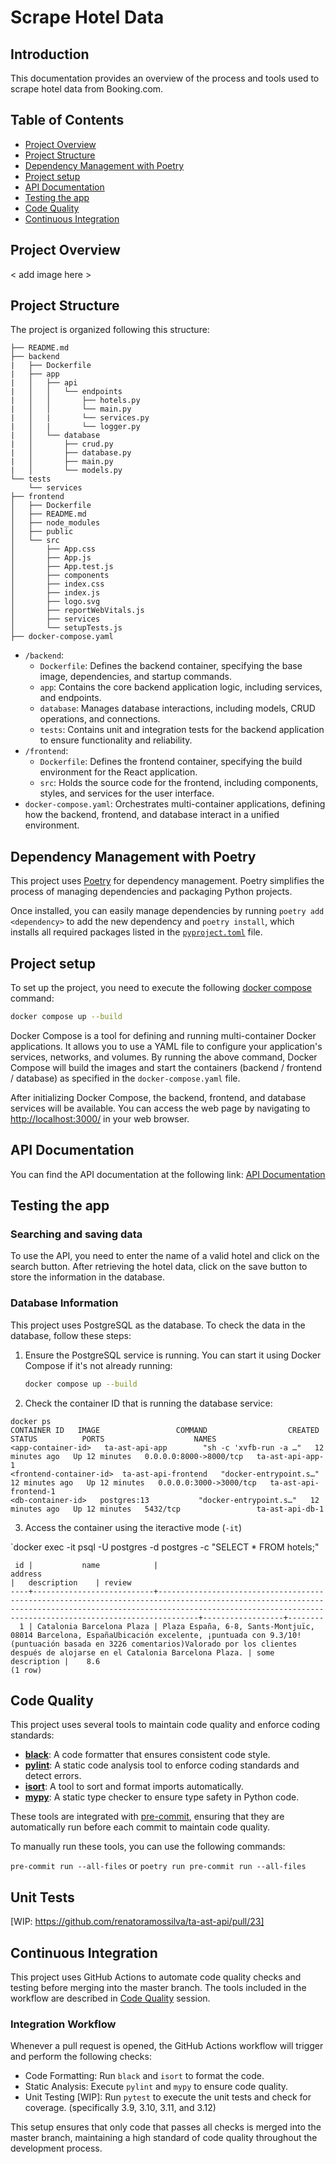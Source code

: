# Scrape Hotel Data



## Introduction

This documentation provides an overview of the process and tools used to scrape hotel data from Booking.com.



## Table of Contents

- [Project Overview](#project-overview)
- [Project Structure](#project-structure)
- [Dependency Management with Poetry](#dependency-management-with-poetry)
- [Project setup](#project-setup)
- [API Documentation](#api-documentation)
- [Testing the app](#testing)
- [Code Quality](#code-quality)
- [Continuous Integration](#continuous-integration)



## Project Overview

< add image here >



## Project Structure

The project is organized following this structure:

```
├── README.md
├── backend
|   ├── Dockerfile
|   ├── app
|   │   ├── api
|   │   │   └── endpoints
|   │   │       ├── hotels.py
|   │   │       └── main.py
|   │   |       └── services.py
|   │   |       └── logger.py
|   │   └── database
|   │       ├── crud.py
|   │       ├── database.py
|   │       ├── main.py
|   │       └── models.py
└── tests
    └── services
├── frontend
│   ├── Dockerfile
│   ├── README.md
│   ├── node_modules
│   ├── public
│   └── src
│       ├── App.css
│       ├── App.js
│       ├── App.test.js
│       ├── components
│       ├── index.css
│       ├── index.js
│       ├── logo.svg
│       ├── reportWebVitals.js
│       ├── services
│       └── setupTests.js
├── docker-compose.yaml
```

- `/backend`:
    - `Dockerfile`: Defines the backend container, specifying the base image, dependencies, and startup commands.
    - `app`: Contains the core backend application logic, including services, and endpoints.
    - `database`: Manages database interactions, including models, CRUD operations, and connections.
    - `tests`: Contains unit and integration tests for the backend application to ensure functionality and reliability.
- `/frontend`:
    - `Dockerfile`: Defines the frontend container, specifying the build environment for the React application.
    - `src`: Holds the source code for the frontend, including components, styles, and services for the user interface.
- `docker-compose.yaml`: Orchestrates multi-container applications,     defining how the backend, frontend, and database interact in a unified environment.



## Dependency Management with Poetry

This project uses [Poetry](https://python-poetry.org/) for dependency management. Poetry simplifies the process of managing dependencies and packaging Python projects.

Once installed, you can easily manage dependencies by running `poetry add <dependency>` to add the new dependency and `poetry install`, which installs all required packages listed in the [`pyproject.toml`](pyproject.toml)
 file.



## Project setup

To set up the project, you need to execute the following [docker compose](https://docs.docker.com/compose/) command:

```sh
docker compose up --build
```

Docker Compose is a tool for defining and running multi-container Docker applications. It allows you to use a YAML file to configure your application's services, networks, and volumes. By running the above command, Docker Compose will build the images and start the containers (backend / frontend / database) as specified in the `docker-compose.yaml` file.


After initializing Docker Compose, the backend, frontend, and database services will be available. You can access the web page by navigating to [http://localhost:3000/](http://localhost:3000/) in your web browser.



## API Documentation

You can find the API documentation at the following link: [API Documentation](http://localhost:8000/docs)



## Testing the app

### Searching and saving data

To use the API, you need to enter the name of a valid hotel and click on the search button. After retrieving the hotel data, click on the save button to store the information in the database.


### Database Information

This project uses PostgreSQL as the database. To check the data in the database, follow these steps:

1. Ensure the PostgreSQL service is running. You can start it using Docker Compose if it's not already running:
    ```sh
    docker compose up --build
    ```

2. Check the container ID that is running the database service:

```
docker ps
CONTAINER ID   IMAGE                 COMMAND                  CREATED          STATUS          PORTS                    NAMES
<app-container-id>   ta-ast-api-app        "sh -c 'xvfb-run -a …"   12 minutes ago   Up 12 minutes   0.0.0.0:8000->8000/tcp   ta-ast-api-app-1
<frontend-container-id>  ta-ast-api-frontend   "docker-entrypoint.s…"   12 minutes ago   Up 12 minutes   0.0.0.0:3000->3000/tcp   ta-ast-api-frontend-1
<db-container-id>   postgres:13           "docker-entrypoint.s…"   12 minutes ago   Up 12 minutes   5432/tcp                 ta-ast-api-db-1
```

3. Access the container using the iteractive mode (`-it`)

`docker exec -it <db-container-id> psql -U postgres -d postgres -c "SELECT * FROM hotels;"

```
 id |           name            |                                                                                                          address                                                                                                          |   description    | review
----+---------------------------+---------------------------------------------------------------------------------------------------------------------------------------------------------------------------------------------------------------------------+------------------+--------
  1 | Catalonia Barcelona Plaza | Plaza España, 6-8, Sants-Montjuïc, 08014 Barcelona, EspañaUbicación excelente, ¡puntuada con 9.3/10!(puntuación basada en 3226 comentarios)Valorado por los clientes después de alojarse en el Catalonia Barcelona Plaza. | some description |    8.6
(1 row)
```



## Code Quality

This project uses several tools to maintain code quality and enforce coding standards:

- **[black](https://black.readthedocs.io/)**: A code formatter that ensures consistent code style.
- **[pylint](https://pylint.pycqa.org/)**: A static code analysis tool to enforce coding standards and detect errors.
- **[isort](https://pycqa.github.io/isort/)**: A tool to sort and format imports automatically.
- **[mypy](http://mypy-lang.org/)**: A static type checker to ensure type safety in Python code.

These tools are integrated with [pre-commit](https://pre-commit.com/), ensuring that they are automatically run before each commit to maintain code quality.

To manually run these tools, you can use the following commands:

`pre-commit run --all-files` or `poetry run pre-commit run --all-files`



## Unit Tests

[WIP: https://github.com/renatoramossilva/ta-ast-api/pull/23]



## Continuous Integration

This project uses GitHub Actions to automate code quality checks and testing before merging into the master branch. The tools  included in the workflow are described in [Code Quality](#code-quality) session.



### Integration Workflow

Whenever a pull request is opened, the GitHub Actions workflow will trigger and perform the following checks:

- Code Formatting: Run `black` and `isort` to format the code.
- Static Analysis: Execute `pylint` and `mypy` to ensure code quality.
- Unit Testing [WIP]: Run `pytest` to execute the unit tests and check for coverage. (specifically 3.9, 3.10, 3.11, and 3.12)

This setup ensures that only code that passes all checks is merged into the master branch, maintaining a high standard of code quality throughout the development process.
